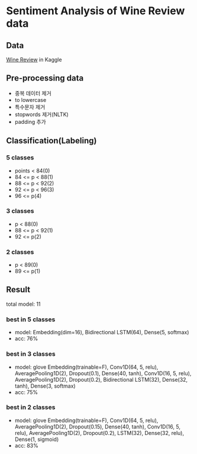# Sentiment Analysis of Wine Review data

## Data
[Wine Review](https://www.kaggle.com/zynicide/wine-reviews) in Kaggle

## Pre-processing data
- 중복 데이터 제거
- to lowercase
- 특수문자 제거
- stopwords 제거(NLTK)
- padding 추가

## Classification(Labeling)
### 5 classes
- points < 84(0)
- 84 <= p < 88(1)
- 88 <= p < 92(2)
- 92 <= p < 96(3)
- 96 <= p(4)

### 3 classes
- p < 88(0)
- 88 <= p < 92(1)
- 92 <= p(2)

### 2 classes
- p < 89(0)
- 89 <= p(1)

## Result
total model: 11
### best in 5 classes
- model: Embedding(dim=16), Bidirectional LSTM(64), Dense(5, softmax)
- acc: 76%

### best in 3 classes
- model: glove Embedding(trainable=F), Conv1D(64, 5, relu), AveragePooling1D(2), Dropout(0.1), Dense(40, tanh), Conv1D(16, 5, relu), AveragePooling1D(2), Dropout(0.2), Bidirectional LSTM(32), Dense(32, tanh), Dense(3, softmax)
- acc: 75%

### best in 2 classes
- model: glove Embedding(trainable=F), Conv1D(64, 5, relu), AveragePooling1D(2), Dropout(0.15), Dense(40, tanh), Conv1D(16, 5, relu), AveragePooling1D(2), Dropout(0.2), LSTM(32), Dense(32, relu), Dense(1, sigmoid)
- acc: 83%
